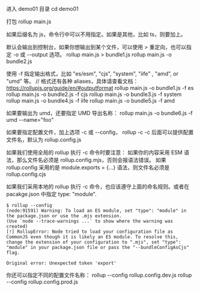 进入 demo01 目录
cd demo01

打包
rollup main.js

如果后缀名为 js，命令行中可以不用指定。如果是其他，比如 ts，则要加上。

默认会输出到控制台，如果你想输出到某个文件，可以使用 > 重定向，也可以指定 -o 或 --output 选项。
rollup main.js > bundle1.js
rollup main.js -o bundle2.js

使用 -f 指定输出格式，比如 "es/esm", "cjs", "system", "iife" , "amd", or "umd" 等。
// 格式还有各种 aliases，具体请查看文档：https://rollupjs.org/guide/en/#outputformat
rollup main.js -o bundle1.js -f es
rollup main.js -o bundle2.js -f cjs
rollup main.js -o bundle3.js -f system
rollup main.js -o bundle4.js -f iife
rollup main.js -o bundle5.js -f amd

如果要输出为 umd，还要指定 UMD 导出名称：
rollup main.js -o bundle6.js -f umd --name="foo"

如果要指定配置文件，加上选项 -c 或 --config，
rollup -c
-c 后面可以提供配置文件名，默认为 rollup.config.js

如果我们使用全局的 rollup 执行 -c 命令时要注意：
如果你的内容采用 ESM 语法，那么文件名必须是 rollup.config.mjs，否则会报语法错误。
如果 rollup.config 采用的是 module.exports = {...} 语法，则文件名必须是 rollup.config.cjs

如果我们采用本地的 rollup 执行 -c 命令，也应该遵守上面的命名规则。或者在 pacakge.json 中指定 type: "module".

```
$ rollup --config
(node:91591) Warning: To load an ES module, set "type": "module" in the package.json or use the .mjs extension.
(Use `node --trace-warnings ...` to show where the warning was created)
[!] RollupError: Node tried to load your configuration file as CommonJS even though it is likely an ES module. To resolve this, change the extension of your configuration to ".mjs", set "type": "module" in your package.json file or pass the "--bundleConfigAsCjs" flag.

Original error: Unexpected token 'export'
```

你还可以指定不同的配置文件名称：
rollup --config rollup.config.dev.js
rollup --config rollup.config.prod.js
